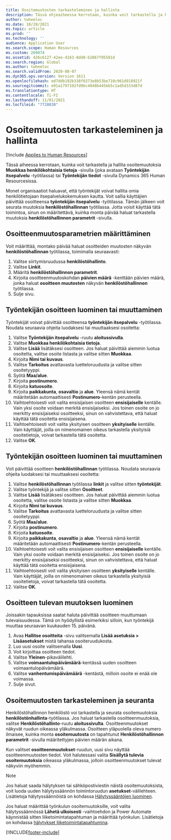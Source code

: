 ```yaml
---
title: Osoitemuutosten tarkasteleminen ja hallinta
description: Tässä ohjeaiheessa kerrotaan, kuinka voit tarkastella ja hallita Dynamics 365 Human Resources -järjestelmän osoitemuutoksia.
author: twheeloc
ms.date: 10/28/2021
ms.topic: article
ms.prod: ''
ms.technology: ''
audience: Application User
ms.search.scope: Human Resources
ms.custom: 269074
ms.assetid: 426c6127-42ee-4163-8dd0-b2867f95581d
ms.search.region: Global
ms.author: twheeloc
ms.search.validFrom: 2020-08-07
ms.dyn365.ops.version: Version 1611
ms.openlocfilehash: ed7ddb192b338f6373e8b53be710c961d918921f
ms.sourcegitcommit: e91a1797192fd9bc4048b445bb5c1ad5d333d87d
ms.translationtype: HT
ms.contentlocale: fi-FI
ms.lasthandoff: 11/01/2021
ms.locfileid: "7728830"
---
```

# <a name="view-and-manage-address-changes"></a>Osoitemuutosten tarkasteleminen ja hallinta

[!include [Applies to Human Resources](../includes/applies-to-hr.md)]

Tässä aiheessa kerrotaan, kuinka voit tarkastella ja hallita osoitemuutoksia **Muokkaa henkilökohtaisia tietoja** -sivulla (joka avataan **Työntekijän itsepalvelu** -työtilassa) tai **Työntekijän tiedot** -sivulla Dynamics 365 Human Resourcesissa.

Monet organisaatiot haluavat, että työntekijät voivat hallita omia henkilötietojaan itsepalvelukokemuksen kautta. Voit sallia käyttäjien päivittää osoitteensa **työntekijän itsepalvelu** -työtilassa. Tämän jälkeen voit seurata muutoksia **henkilöstöhallinnan** työtilassa. Jotta voisit käyttää tätä toimintoa, sinun on määritettävä, kuinka monta päivää haluat tarkastella muutoksia **henkilöstöhallinnon parametrit** -sivulla.

## <a name="configure-address-change-parameters"></a>Osoitteenmuutosparametrien määrittäminen

Voit määrittää, montako päivää haluat osoitteiden muutosten näkyvän **henkilöstöhallinnan** työtilassa, toimimalla seuraavasti:

1. Valitse siirtymisruudussa **henkilöstöhallinto**.
2. Valitse **Linkit**.
3. Määritä **henkilöstöhallinnon parametrit**.
4. Kirjoita osoitteenmuutoskohdan **päivien määrä** -kenttään päivien määrä, jonka haluat **osoitteen muutosten** näkyvän **henkilöstöhallinnon** työtilassa.
5. Sulje sivu.

## <a name="create-or-change-an-employee-address"></a>Työntekijän osoitteen luominen tai muuttaminen

Työntekijät voivat päivittää osoitteensa **työntekijän itsepalvelu** -työtilassa. Noudata seuraavia ohjeita luodaksesi tai muuttaaksesi osoitetta:

1. Valitse **Työntekijän itsepalvelu** -ruutu **aloitussivulla**.
2. Valitse **Muokkaa henkilökohtaisia tietoja**.
3. Valitse **Lisää** lisätäksesi osoitteen. Jos haluat päivittää aiemmin luotua osoitetta, valitse osoite listasta ja valitse sitten **Muokkaa**.
4. Kirjoita **Nimi tai kuvaus**.
5. Valitse **Tarkoitus** avattavasta luetteloruudusta ja valitse sitten osoitetyyppi.
6. Syötä **Maa/alue**.
7. Kirjoita **postinumero**.
8. Kirjoita **katuosoite**.
9. Kirjoita **paikkakunta**, **osavaltio** ja **alue**. Yleensä nämä kentät määritetään automaattisesti **Postinumero**-kentän perusteella.
10. Vaihtoehtoisesti voit valita ensisijaisen osoitteen **ensisijaiselle** kentälle. Vain yksi osoite voidaan merkitä ensisijaiseksi. Jos toinen osoite on jo merkitty ensisijaiseksi osoitteeksi, sinun on vahvistettava, että haluat käyttää tätä osoitetta ensisijaisena.
11. Vaihtoehtoisesti voit valita yksityisen osoitteen **yksityiselle** kentälle. Vain käyttäjät, joilla on nimenomainen oikeus tarkastella yksityisiä osoitetietoja, voivat tarkastella tätä osoitetta.
12. Valitse **OK**.

## <a name="create-or-change-a-worker-address"></a>Työntekijän osoitteen luominen tai muuttaminen

Voit päivittää osoitteen **henkilöstöhallinnan** työtilassa. Noudata seuraavia ohjeita luodaksesi tai muuttaaksesi osoitetta:

1. Valitse **henkilöstöhallinnan** työtilassa **linkit** ja valitse sitten **työntekijät**.
2. Valitse työntekijä ja valitse sitten **Osoitteet**.
3. Valitse **Lisää** lisätäksesi osoitteen. Jos haluat päivittää aiemmin luotua osoitetta, valitse osoite listasta ja valitse sitten **Muokkaa**.
4. Kirjoita **Nimi tai kuvaus**.
5. Valitse **Tarkoitus** avattavasta luetteloruudusta ja valitse sitten osoitetyyppi.
6. Syötä **Maa/alue**.
7. Kirjoita **postinumero**.
8. Kirjoita **katuosoite**.
9. Kirjoita **paikkakunta**, **osavaltio** ja **alue**. Yleensä nämä kentät määritetään automaattisesti **Postinumero**-kentän perusteella.
10. Vaihtoehtoisesti voit valita ensisijaisen osoitteen **ensisijaiselle** kentälle. Vain yksi osoite voidaan merkitä ensisijaiseksi. Jos toinen osoite on jo merkitty ensisijaiseksi osoitteeksi, sinun on vahvistettava, että haluat käyttää tätä osoitetta ensisijaisena.
11. Vaihtoehtoisesti voit valita yksityisen osoitteen **yksityiselle** kentälle. Vain käyttäjät, joilla on nimenomainen oikeus tarkastella yksityisiä osoitetietoja, voivat tarkastella tätä osoitetta.
12. Valitse **OK**.
 
## <a name="create-a-future-change-for-an-address"></a>Osoitteen tulevan muutoksen luominen

Joissakin tapauksissa saatat haluta päivittää osoitteen muuttumaan tulevaisuudessa. Tämä on hyödyllistä esimerkiksi silloin, kun työntekijä muuttaa seuraavan kuukauden 15. päivänä.

1. Avaa **Hallitse osoitteita** -sivu valitsemalla **Lisää asetuksia > Lisäasetukset** mistä tahansa osoiteruudukosta.
2. Luo uusi osoite valitsemalla **Uusi**.
3. Voit kirjoittaa osoitteen tiedot.
4. Valitse **Yleinen**-pikavälilehti.
5. Valitse **voimaantulopäivämäärä**-kentässä uuden osoitteen voimaantulopäivämäärä.
6. Valitse **vanhentumispäivämäärä** -kentästä, milloin osoite ei enää ole voimassa.
7. Sulje sivut.

## <a name="view-and-monitor-address-changes"></a>Osoitemuutosten tarkasteleminen ja seuranta

Henkilöstöhallinnon henkilöstö voi tarkastella ja seurata osoitemuutoksia **henkilöstönhallinta**-työtilassa. Jos haluat tarkastella osoitteenmuutoksia, valitse **Henkilöstöhallinto**-ruutu **aloitussivulta**. Osoitteenmuutokset näkyvät ruudun oikeassa yläkulmassa. Osoitteen yläpuolella oleva numero ilmaisee, kuinka monta **osoitemuutosta** on tapahtunut **Henkilöstöhallinnon parametrit** -sivulla määritettyjen päivien määrän aikana. 

Kun valitset **osoitteenmuutokset**-ruudun, uusi sivu näyttää osoitteenmuutosten tiedot. Voit halutessasi valita **Sisällytä tulevia osoitemuutoksia** oikeassa yläkulmassa, jolloin osoitteenmuutokset tulevat näkyviin myöhemmin.

> [!NOTE]
> Jos haluat saada hälytyksen tai sähköpostiviestin näistä osoitemuutoksista, voit luoda uuden hälytyssäännön toimintoruudun **asetukset**-välilehteen. Lisätietoja hälytyssäännöistä on kohdassa [Hälytyssääntöjen luominen](../fin-ops-core/fin-ops/get-started/create-alerts.md).
>
> Jos haluat määrittää työnkulun osoitemuutoksille, voit valita hälytyssäännössä **Lähetä ulkoisesti** -vaihtoehdon ja Power Automate käynnistää sitten liiketoimintatapahtuman ja määrittää työnkulun. Lisätietoja on kohdassa [hälytykset liiketoimintatapahtumina](../fin-ops-core/fin-ops/get-started/create-alerts.md#alerts-as-business-events).


[!INCLUDE[footer-include](../includes/footer-banner.md)]
